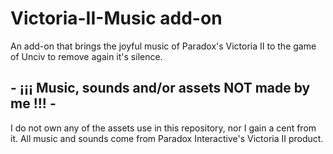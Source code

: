# Victoria-II-Music add-on

An add-on that brings the joyful music of Paradox's Victoria II to the game of Unciv to remove again it's silence.

## - ¡¡¡ Music, sounds and/or assets NOT made by me !!! - ##
I do not own any of the assets use in this repository, nor I gain a cent from it.
All music and sounds come from Paradox Interactive's Victoria II product.
